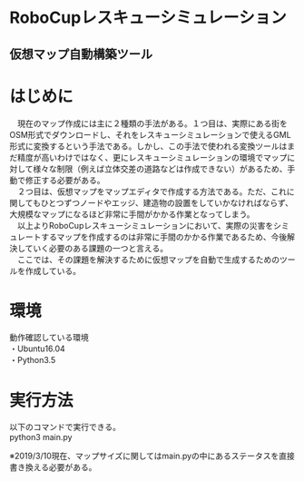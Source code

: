 # RoboCupレスキューシミュレーション
## 仮想マップ自動構築ツール

# はじめに
　現在のマップ作成には主に２種類の手法がある。１つ目は、実際にある街をOSM形式でダウンロードし、それをレスキューシミュレーションで使えるGML形式に変換するという手法である。しかし、この手法で使われる変換ツールはまだ精度が高いわけではなく、更にレスキューシミュレーションの環境でマップに対して様々な制限（例えば立体交差の道路などは作成できない）があるため、手動で修正する必要がある。  
　２つ目は、仮想マップをマップエディタで作成する方法である。ただ、これに関してもひとつずつノードやエッジ、建造物の設置をしていかなければならず、大規模なマップになるほど非常に手間がかかる作業となってしまう。  
　以上よりRoboCupレスキューシミュレーションにおいて、実際の災害をシミュレートするマップを作成するのは非常に手間のかかる作業であるため、今後解決していく必要のある課題の一つと言える。  
　ここでは、その課題を解決するために仮想マップを自動で生成するためのツールを作成している。  

# 環境
動作確認している環境  
・Ubuntu16.04  
・Python3.5  

# 実行方法
以下のコマンドで実行できる。  
python3 main.py  

※2019/3/10現在、マップサイズに関してはmain.pyの中にあるステータスを直接書き換える必要がある。

